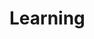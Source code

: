 # Learning <TEMPLATE> Project

This repository is to manage the learning of a specific skillset.

The structure is the following:

`/resources`: Links, reading notes and other resources are placed here

`/courses`: Any current or past courses are stored here

